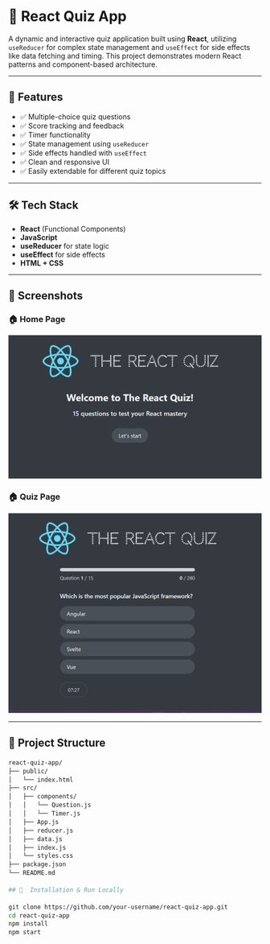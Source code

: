 # 🧠 React Quiz App

A dynamic and interactive quiz application built using **React**, utilizing `useReducer` for complex state management and `useEffect` for side effects like data fetching and timing. This project demonstrates modern React patterns and component-based architecture.

---

## 🚀 Features

- ✅ Multiple-choice quiz questions
- ✅ Score tracking and feedback
- ✅ Timer functionality
- ✅ State management using `useReducer`
- ✅ Side effects handled with `useEffect`
- ✅ Clean and responsive UI
- ✅ Easily extendable for different quiz topics

---

## 🛠️ Tech Stack

- **React** (Functional Components)
- **JavaScript**
- **useReducer** for state logic
- **useEffect** for side effects
- **HTML + CSS**

---

## 📸 Screenshots

### 🏠 Home Page
![Home Page](./Screenshots/home.png)

### 🏠 Quiz Page
![Quiz Page](./Screenshots/QuizPage.png)


---

## 📂 Project Structure

```bash
react-quiz-app/
├── public/
│   └── index.html
├── src/
│   ├── components/
│   │   └── Question.js
│   │   └── Timer.js
│   ├── App.js
│   ├── reducer.js
│   ├── data.js
│   ├── index.js
│   └── styles.css
├── package.json
└── README.md

## 📂  Installation & Run Locally

git clone https://github.com/your-username/react-quiz-app.git
cd react-quiz-app
npm install
npm start
